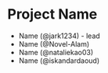 # Project Name
- Name (@jark1234) - lead
- Name (@Novel-Alam)
- Name (@nataliekao03)
- Name (@iskandardaoud)
